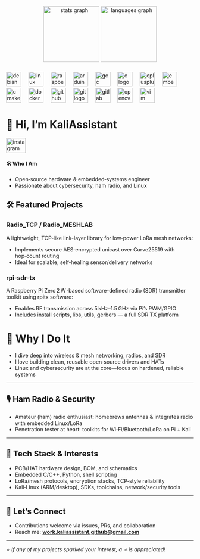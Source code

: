 <div align="center">
  <img src="https://github-readme-stats.vercel.app/api?username=KaliAssistant&hide_title=false&hide_rank=false&show_icons=true&include_all_commits=true&count_private=false&disable_animations=false&theme=dracula&locale=en&hide_border=true&order=1" height="150" alt="stats graph"  />
  <img src="https://github-readme-stats.vercel.app/api/top-langs?username=KaliAssistant&locale=en&hide_title=false&layout=compact&card_width=320&langs_count=5&theme=dracula&hide_border=true&order=2" height="150" alt="languages graph"  />
</div>

###

<div align="left">
  <img src="https://cdn.jsdelivr.net/gh/devicons/devicon/icons/debian/debian-original.svg" height="40" alt="debian logo"  />
  <img width="12" />
  <img src="https://cdn.jsdelivr.net/gh/devicons/devicon/icons/linux/linux-original.svg" height="40" alt="linux logo"  />
  <img width="12" />
  <img src="https://cdn.jsdelivr.net/gh/devicons/devicon/icons/raspberrypi/raspberrypi-original.svg" height="40" alt="raspberrypi logo"  />
  <img width="12" />
  <img src="https://cdn.jsdelivr.net/gh/devicons/devicon/icons/arduino/arduino-original.svg" height="40" alt="arduino logo"  />
  <img width="12" />
  <img src="https://cdn.jsdelivr.net/gh/devicons/devicon/icons/gcc/gcc-original.svg" height="40" alt="gcc logo"  />
  <img width="12" />
  <img src="https://cdn.jsdelivr.net/gh/devicons/devicon/icons/c/c-original.svg" height="40" alt="c logo"  />
  <img width="12" />
  <img src="https://cdn.jsdelivr.net/gh/devicons/devicon/icons/cplusplus/cplusplus-original.svg" height="40" alt="cplusplus logo"  />
  <img width="12" />
  <img src="https://cdn.jsdelivr.net/gh/devicons/devicon/icons/embeddedc/embeddedc-original.svg" height="40" alt="embeddedc logo"  />
  <img width="12" />
  <img src="https://cdn.jsdelivr.net/gh/devicons/devicon/icons/cmake/cmake-original.svg" height="40" alt="cmake logo"  />
  <img width="12" />
  <img src="https://cdn.jsdelivr.net/gh/devicons/devicon/icons/docker/docker-original.svg" height="40" alt="docker logo"  />
  <img width="12" />
  <img src="https://cdn.jsdelivr.net/gh/devicons/devicon/icons/github/github-original.svg" height="40" alt="github logo"  />
  <img width="12" />
  <img src="https://cdn.jsdelivr.net/gh/devicons/devicon/icons/git/git-original.svg" height="40" alt="git logo"  />
  <img width="12" />
  <img src="https://cdn.jsdelivr.net/gh/devicons/devicon/icons/gitlab/gitlab-original.svg" height="40" alt="gitlab logo"  />
  <img width="12" />
  <img src="https://cdn.jsdelivr.net/gh/devicons/devicon/icons/opencv/opencv-original.svg" height="40" alt="opencv logo"  />
  <img width="12" />
  <img src="https://cdn.jsdelivr.net/gh/devicons/devicon/icons/vim/vim-original.svg" height="40" alt="vim logo"  />
</div>

###

# 👋 Hi, I’m **KaliAssistant**
<div align="left">
  <a href="https://www.instagram.com/kali_assistant/" target="_blank">
    <img src="https://raw.githubusercontent.com/maurodesouza/profile-readme-generator/master/src/assets/icons/social/instagram/default.svg" width="52" height="40" alt="instagram logo"  />
  </a>
</div>

#### 🛠️ Who I Am
- Open‑source hardware & embedded‑systems engineer  
- Passionate about cybersecurity, ham radio, and Linux  

###
## 🛠 Featured Projects


### Radio_TCP / Radio_MESHLAB
A lightweight, TCP‑like link-layer library for low‑power LoRa mesh networks:
- Implements secure AES‑encrypted unicast over Curve25519 with hop‑count routing
- Ideal for scalable, self‑healing sensor/delivery networks

### **rpi‑sdr‑tx**  
A Raspberry Pi Zero 2 W ‑based software-defined radio (SDR) transmitter toolkit using rpitx software:  
- Enables RF transmission across 5 kHz–1.5 GHz via Pi’s PWM/GPIO  
- Includes install scripts, libs, utils, gerbers — a full SDR TX platform

# 📡 Why I Do It
- I dive deep into wireless & mesh networking, radios, and SDR
- I love building clean, reusable open‑source drivers and HATs
- Linux and cybersecurity are at the core—focus on hardened, reliable systems

---

## 🎙 Ham Radio & Security
- Amateur (ham) radio enthusiast: homebrews antennas & integrates radio with embedded Linux/LoRa
- Penetration tester at heart: toolkits for Wi‑Fi/Bluetooth/LoRa on Pi + Kali

---

## 🌱 Tech Stack & Interests
- PCB/HAT hardware design, BOM, and schematics  
- Embedded C/C++, Python, shell scripting  
- LoRa/mesh protocols, encryption stacks, TCP‑style reliability  
- Kali‑Linux (ARM/desktop), SDKs, toolchains, network/security tools

---

## 🤝 Let’s Connect
- Contributions welcome via issues, PRs, and collaboration  
- Reach me: **work.kaliassistant.github@gmail.com**

---

⭐ _If any of my projects sparked your interest, a ⭐️ is appreciated!_  
